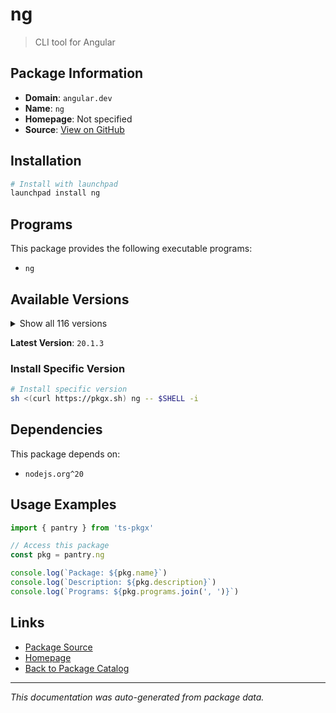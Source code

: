 # ng

> CLI tool for Angular

## Package Information

- **Domain**: `angular.dev`
- **Name**: `ng`
- **Homepage**: Not specified
- **Source**: [View on GitHub](https://github.com/pkgxdev/pantry/tree/main/projects/angular.dev/package.yml)

## Installation

```bash
# Install with launchpad
launchpad install ng
```

## Programs

This package provides the following executable programs:

- `ng`

## Available Versions

<details>
<summary>Show all 116 versions</summary>

- `20.1.3`, `20.1.2`, `20.1.1`, `20.1.0`, `20.0.6`
- `20.0.5`, `20.0.4`, `20.0.3`, `20.0.2`, `20.0.1`
- `20.0.0`, `19.2.15`, `19.2.14`, `19.2.13`, `19.2.12`
- `19.2.11`, `19.2.10`, `19.2.9`, `19.2.8`, `19.2.7`
- `19.2.6`, `19.2.5`, `19.2.4`, `19.2.3`, `19.2.2`
- `19.2.1`, `19.2.0`, `19.1.9`, `19.1.8`, `19.1.7`
- `19.1.6`, `19.1.5`, `19.1.4`, `19.1.3`, `19.1.2`
- `19.1.1`, `19.1.0`, `19.0.7`, `19.0.6`, `19.0.5`
- `19.0.4`, `19.0.3`, `19.0.2`, `19.0.1`, `19.0.0`
- `18.2.20`, `18.2.19`, `18.2.18`, `18.2.17`, `18.2.16`
- `18.2.15`, `18.2.14`, `18.2.13`, `18.2.12`, `18.2.11`
- `18.2.10`, `18.2.9`, `18.2.8`, `18.2.7`, `18.2.6`
- `18.2.5`, `18.2.4`, `18.2.3`, `18.2.2`, `18.2.1`
- `18.2.0`, `18.1.4`, `18.1.3`, `18.1.2`, `18.1.1`
- `18.1.0`, `18.0.7`, `18.0.6`, `18.0.5`, `18.0.4`
- `18.0.3`, `18.0.2`, `18.0.1`, `18.0.0`, `17.3.17`
- `17.3.16`, `17.3.15`, `17.3.14`, `17.3.13`, `17.3.12`
- `17.3.11`, `17.3.10`, `17.3.9`, `17.3.8`, `17.3.7`
- `17.3.6`, `17.3.5`, `17.3.4`, `17.3.3`, `17.3.2`
- `17.3.1`, `17.3.0`, `17.2.3`, `17.2.2`, `17.2.1`
- `17.2.0`, `17.1.4`, `17.1.3`, `17.1.2`, `17.1.1`
- `17.1.0`, `17.0.10`, `17.0.9`, `17.0.8`, `17.0.7`
- `17.0.6`, `17.0.5`, `16.2.16`, `16.2.15`, `16.2.14`
- `15.2.11`

</details>

**Latest Version**: `20.1.3`

### Install Specific Version

```bash
# Install specific version
sh <(curl https://pkgx.sh) ng -- $SHELL -i
```

## Dependencies

This package depends on:

- `nodejs.org^20`

## Usage Examples

```typescript
import { pantry } from 'ts-pkgx'

// Access this package
const pkg = pantry.ng

console.log(`Package: ${pkg.name}`)
console.log(`Description: ${pkg.description}`)
console.log(`Programs: ${pkg.programs.join(', ')}`)
```

## Links

- [Package Source](https://github.com/pkgxdev/pantry/tree/main/projects/angular.dev/package.yml)
- [Homepage](#)
- [Back to Package Catalog](../../package-catalog.md)

---

*This documentation was auto-generated from package data.*
